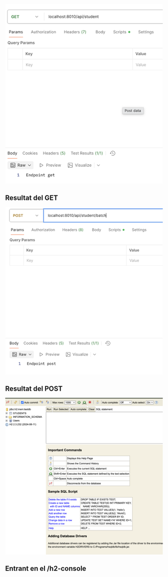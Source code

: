 ![alt text](image.png)
## Resultat del GET

![alt text](image-1.png)
## Resultat del POST

![alt text](image-2.png)
## Entrant en el /h2-console